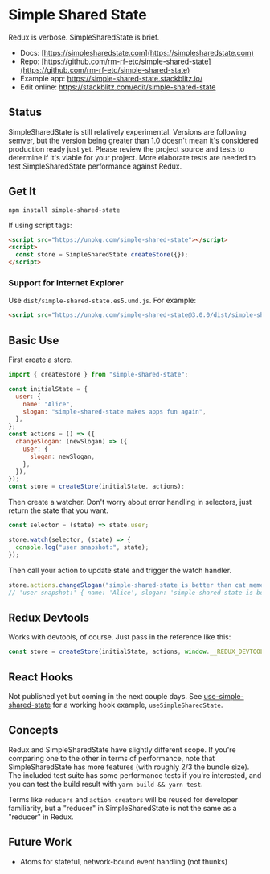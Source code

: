 # Simple Shared State

Redux is verbose. SimpleSharedState is brief.

- Docs: [https://simplesharedstate.com](https://simplesharedstate.com)
- Repo: [https://github.com/rm-rf-etc/simple-shared-state](https://github.com/rm-rf-etc/simple-shared-state)
- Example app: https://simple-shared-state.stackblitz.io/
- Edit online: https://stackblitz.com/edit/simple-shared-state


## Status

SimpleSharedState is still relatively experimental. Versions are following semver, but the version being greater
than 1.0 doesn't mean it's considered production ready just yet. Please review the project source and tests to
determine if it's viable for your project. More elaborate tests are needed to test SimpleSharedState performance
against Redux.


## Get It

```
npm install simple-shared-state
```

If using script tags:
```html
<script src="https://unpkg.com/simple-shared-state"></script>
<script>
  const store = SimpleSharedState.createStore({});
</script>
```

### Support for Internet Explorer

Use `dist/simple-shared-state.es5.umd.js`. For example:
```html
<script src="https://unpkg.com/simple-shared-state@3.0.0/dist/simple-shared-state.es5.umd.js"></script>
```


## Basic Use

First create a store.
```javascript
import { createStore } from "simple-shared-state";

const initialState = {
  user: {
    name: "Alice",
    slogan: "simple-shared-state makes apps fun again",
  },
};
const actions = () => ({
  changeSlogan: (newSlogan) => ({
    user: {
      slogan: newSlogan,
    },
  }),
});
const store = createStore(initialState, actions);
```
Then create a watcher. Don't worry about error handling in selectors, just return
the state that you want.
```javascript
const selector = (state) => state.user;

store.watch(selector, (state) => {
  console.log("user snapshot:", state);
});
```
Then call your action to update state and trigger the watch handler.
```javascript
store.actions.changeSlogan("simple-shared-state is better than cat memes");
// 'user snapshot:' { name: 'Alice', slogan: 'simple-shared-state is better than cat memes' }
```


## Redux Devtools

Works with devtools, of course. Just pass in the reference like this:
```javascript
const store = createStore(initialState, actions, window.__REDUX_DEVTOOLS_EXTENSION__);
```


## React Hooks

Not published yet but coming in the next couple days. See [use-simple-shared-state](https://github.com/rm-rf-etc/simple-shared-state/blob/master/packages/use-simple-shared-state/index.js)
for a working hook example, `useSimpleSharedState`.


## Concepts

Redux and SimpleSharedState have slightly different scope. If you're comparing one to the other in terms of performance, note
that SimpleSharedState has more features (with roughly 2/3 the bundle size). The included test suite has some performance
tests if you're interested, and you can test the build result with `yarn build && yarn test`.

Terms like `reducers` and `action creators` will be reused for developer familiarity, but a "reducer" in SimpleSharedState is
not the same as a "reducer" in Redux.

## Future Work

- Atoms for stateful, network-bound event handling (not thunks)

